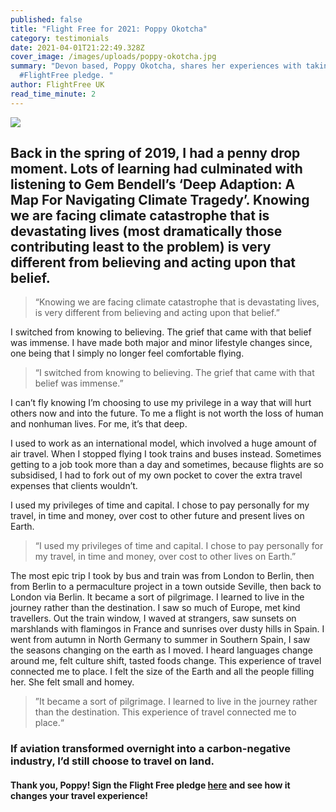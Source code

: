 ```yaml
---
published: false
title: "Flight Free for 2021: Poppy Okotcha"
category: testimonials
date: 2021-04-01T21:22:49.328Z
cover_image: /images/uploads/poppy-okotcha.jpg
summary: "Devon based, Poppy Okotcha, shares her experiences with taking the
  #FlightFree pledge. "
author: FlightFree UK
read_time_minute: 2
---
```

![](/images/uploads/poppy-okotcha-quote.jpg)

## Back in the spring of 2019, I had a penny drop moment. Lots of learning had culminated with listening to Gem Bendell’s ‘Deep Adaption: A Map For Navigating Climate Tragedy’. Knowing we are facing climate catastrophe that is devastating lives (most dramatically those contributing least to the problem) is very different from believing and acting upon that belief.

> “Knowing we are facing climate catastrophe that is devastating lives, is very different from believing and acting upon that belief.”

I switched from knowing to believing. The grief that came with that belief was immense. I have made both major and minor lifestyle changes since, one being that I simply no longer feel comfortable flying.

> “I switched from knowing to believing. The grief that came with that belief was immense.”

I can’t fly knowing I’m choosing to use my privilege in a way that will hurt others now and into the future. To me a flight is not worth the loss of human and nonhuman lives. For me, it’s that deep.

I used to work as an international model, which involved a huge amount of air travel. When I stopped flying I took trains and buses instead. Sometimes getting to a job took more than a day and sometimes, because flights are so subsidised, I had to fork out of my own pocket to cover the extra travel expenses that clients wouldn’t.

I used my privileges of time and capital. I chose to pay personally for my travel, in time and money, over cost to other future and present lives on Earth.

> “I used my privileges of time and capital. I chose to pay personally for my travel, in time and money, over cost to other lives on Earth.”

The most epic trip I took by bus and train was from London to Berlin, then from Berlin to a permaculture project in a town outside Seville, then back to London via Berlin. It became a sort of pilgrimage. I learned to live in the journey rather than the destination. I saw so much of Europe, met kind travellers. Out the train window, I waved at strangers, saw sunsets on marshlands with flamingos in France and sunrises over dusty hills in Spain. I went from autumn in North Germany to summer in Southern Spain, I saw the seasons changing on the earth as I moved. I heard languages change around me, felt culture shift, tasted foods change. This experience of travel connected me to place. I felt the size of the Earth and all the people filling her. She felt small and homey.

> ”It became a sort of pilgrimage. I learned to live in the journey rather than the destination. This experience of travel connected me to place.“

### If aviation transformed overnight into a carbon-negative industry, I’d still choose to travel on land.

#### Thank you, Poppy! Sign the Flight Free pledge [here](/take_action/) and see how it changes your travel experience!